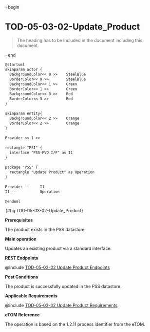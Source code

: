 =begin

# TOD-05-03-02-Update_Product

> The heading has to be included in the document including this document.

=end

```plantuml
@startuml
skinparam actor {
  BackgroundColor<< 0 >> 	SteelBlue
  BorderColor<< 0 >> 		SteelBlue
  BackgroundColor<< 1 >> 	Green
  BorderColor<< 1 >> 		Green
  BackgroundColor<< 3 >> 	Red
  BorderColor<< 3 >> 		Red
}

skinparam entity{
  BackgroundColor<< 2 >> 	Orange
  BorderColor<< 2 >> 		Orange
}

Provider << 1 >>

rectangle "PSI" {
  interface "PSS-PVD I/F" as I1
}

package "PSS" {
  rectangle "Update Product" as Operation
}

Provider --	    I1
I1 --           Operation

@enduml

```

![**TOD-05-03-02**: Update Product](../../common/pixel.png){#fig:TOD-05-03-02-Update_Product}

**Prerequisites**

The product exists in the PSS datastore.

**Main operation**

Updates an existing product via a standard interface.

**REST Endpoints**

@include [TOD-05-03-02 Update Product Endpoints](endpoints/TOD-05-03-02-Update_Product-endpoints.md)

**Post Conditions**

The product is successfully updated in the PSS datastore.

**Applicable Requirements**

@include [TOD-05-03-02 Update Product Requirements](requirements/TOD-05-03-02-Update_Product-requirements.md)

**eTOM Reference**

The operation is based on the 1.2.11 process identifier from the eTOM.
